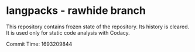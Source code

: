 # langpacks - rawhide branch

This repository contains frozen state of the repository.
Its history is cleared. It is used only for static code
analysis with Codacy.

Commit Time: 1693209844
